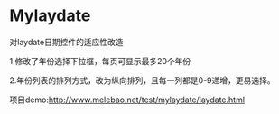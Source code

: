 # Mylaydate
对laydate日期控件的适应性改造

1.修改了年份选择下拉框，每页可显示最多20个年份

2.年份列表的排列方式，改为纵向排列，且每一列都是0-9递增，更易选择。

项目demo:http://www.melebao.net/test/mylaydate/laydate.html
